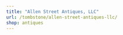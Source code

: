 ```yaml
---
title: "Allen Street Antiques, LLC"
url: /tombstone/allen-street-antiques-llc/
shop: antiques
---
```

